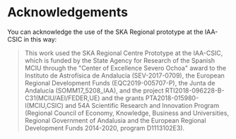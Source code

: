 # Acknowledgements

You can acknowledge the use of the SKA Regional prototype at the IAA-CSIC in this way:

> This work used the SKA Regional Centre Prototype at the IAA-CSIC, which is funded by the State Agency for Research of the Spanish MCIU through the "Center of Excellence Severo Ochoa" award to the Instituto de Astrofísica de Andalucía (SEV-2017-0709), the European Regional Development Funds (EQC2019-005707-P), the Junta de Andalucía (SOMM17_5208_IAA), and the project RTI2018-096228-B-C31(MCIU/AEI/FEDER,UE) and the grants PTA2018-015980-I(MCIU,CSIC) and 54A Scientific Research and Innovation Program (Regional Council of Economy, Knowledge, Business and Universities, Regional Government of Andalusia and the European Regional Development Funds 2014-2020, program D1113102E3).

